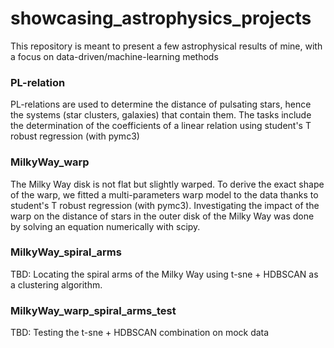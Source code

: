 # showcasing_astrophysics_projects
This repository is meant to present a few astrophysical results of mine, with a focus on data-driven/machine-learning methods


### PL-relation

PL-relations are used to determine the distance of pulsating stars, hence the systems (star clusters, galaxies) that contain them.
The tasks include the determination of the coefficients of a linear relation using student's T robust regression (with pymc3)

### MilkyWay_warp

The Milky Way disk is not flat but slightly warped. To derive the exact shape of the warp, we fitted a multi-parameters warp model to the data thanks to student's T robust regression (with pymc3). Investigating the impact of the warp on the distance of stars in the outer disk of the Milky Way was done by solving an equation numerically with scipy.

### MilkyWay_spiral_arms

TBD: Locating the spiral arms of the Milky Way using t-sne + HDBSCAN as a clustering algorithm.


### MilkyWay_warp_spiral_arms_test

TBD: Testing the t-sne + HDBSCAN combination on mock data

